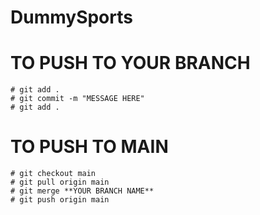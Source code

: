# DummySports

# TO PUSH TO YOUR BRANCH #

    # git add .
    # git commit -m "MESSAGE HERE"
    # git add .

# TO PUSH TO MAIN #

    # git checkout main
    # git pull origin main
    # git merge **YOUR BRANCH NAME**
    # git push origin main

#  #